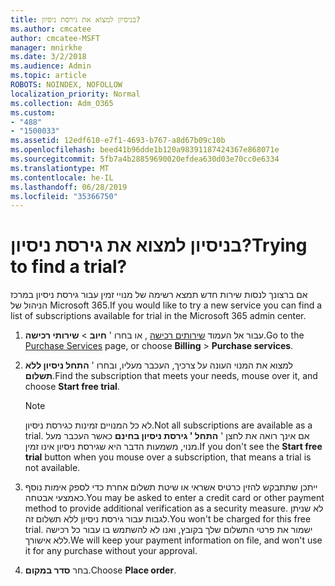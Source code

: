 ```yaml
---
title: בניסיון למצוא את גירסת ניסיון?
ms.author: cmcatee
author: cmcatee-MSFT
manager: mnirkhe
ms.date: 3/2/2018
ms.audience: Admin
ms.topic: article
ROBOTS: NOINDEX, NOFOLLOW
localization_priority: Normal
ms.collection: Adm_O365
ms.custom:
- "488"
- "1500033"
ms.assetid: 12edf610-e7f1-4693-b767-a8d67b09c10b
ms.openlocfilehash: beed41b96dde1b120a98391187424367e868071e
ms.sourcegitcommit: 5fb7a4b28859690020efdea630d03e70cc0e6334
ms.translationtype: MT
ms.contentlocale: he-IL
ms.lasthandoff: 06/28/2019
ms.locfileid: "35366750"
---
```

# <a name="trying-to-find-a-trial"></a><span data-ttu-id="8c74f-102">בניסיון למצוא את גירסת ניסיון?</span><span class="sxs-lookup"><span data-stu-id="8c74f-102">Trying to find a trial?</span></span>

<span data-ttu-id="8c74f-103">אם ברצונך לנסות שירות חדש תמצא רשימה של מנויי זמין עבור גירסת ניסיון במרכז הניהול של Microsoft 365.</span><span class="sxs-lookup"><span data-stu-id="8c74f-103">If you would like to try a new service you can find a list of subscriptions available for trial in the Microsoft 365 admin center.</span></span>
  
1. <span data-ttu-id="8c74f-104">עבור אל העמוד [שירותים רכישה](https://go.microsoft.com/fwlink/p/?linkid=868433) , או בחרו ' **חיוב** \> **שירותי רכישה**.</span><span class="sxs-lookup"><span data-stu-id="8c74f-104">Go to the [Purchase Services](https://go.microsoft.com/fwlink/p/?linkid=868433) page, or choose **Billing** \> **Purchase services**.</span></span>

2. <span data-ttu-id="8c74f-105">למצוא את המנוי העונה על צרכיך, העכבר מעליו, ובחרו ' **התחל ניסיון ללא תשלום**.</span><span class="sxs-lookup"><span data-stu-id="8c74f-105">Find the subscription that meets your needs, mouse over it, and choose **Start free trial**.</span></span>

    > [!NOTE]
    > <span data-ttu-id="8c74f-106">לא כל המנויים זמינות כגירסת ניסיון.</span><span class="sxs-lookup"><span data-stu-id="8c74f-106">Not all subscriptions are available as a trial.</span></span> <span data-ttu-id="8c74f-107">אם אינך רואה את לחצן ' **התחל ' גירסת ניסיון בחינם** כאשר העכבר מעל מנוי, משמעות הדבר היא שגירסת ניסיון אינו זמין.</span><span class="sxs-lookup"><span data-stu-id="8c74f-107">If you don't see the **Start free trial** button when you mouse over a subscription, that means a trial is not available.</span></span>
  
3. <span data-ttu-id="8c74f-108">ייתכן שתתבקש להזין כרטיס אשראי או שיטת תשלום אחרת כדי לספק אימות נוסף כאמצעי אבטחה.</span><span class="sxs-lookup"><span data-stu-id="8c74f-108">You may be asked to enter a credit card or other payment method to provide additional verification as a security measure.</span></span> <span data-ttu-id="8c74f-109">לא שניתן לגבות עבור גירסת ניסיון ללא תשלום זה.</span><span class="sxs-lookup"><span data-stu-id="8c74f-109">You won't be charged for this free trial.</span></span> <span data-ttu-id="8c74f-110">ישמור את פרטי התשלום שלך בקובץ, ואנו לא להשתמש בו עבור כל רכישה ללא אישורך.</span><span class="sxs-lookup"><span data-stu-id="8c74f-110">We will keep your payment information on file, and won't use it for any purchase without your approval.</span></span>

4. <span data-ttu-id="8c74f-111">בחר **סדר במקום**.</span><span class="sxs-lookup"><span data-stu-id="8c74f-111">Choose **Place order**.</span></span>
